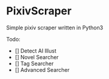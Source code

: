 # PixivScraper
Simple pixiv scraper written in Python3

Todo:
- [] Detect AI Illust
- [] Novel Searcher
- [] Tag Searcher
- [] Advanced Searcher
